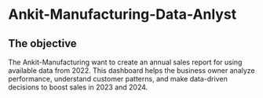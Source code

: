 # Ankit-Manufacturing-Data-Anlyst
## The objective
The Ankit-Manufacturing want to create an annual sales report for using available data from 2022. This dashboard helps the business owner analyze performance, understand customer patterns, and make data-driven decisions to boost sales in 2023 and 2024.
